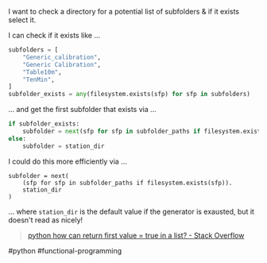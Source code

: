I want to check a directory for a potential list of subfolders & if it exists select it.

I can check if it exists like ...

```python
subfolders = [
	"Generic_calibration",
	"Generic Calibration",
	"Table10m",
	"TenMin",
]
subfolder_exists = any(filesystem.exists(sfp) for sfp in subfolders)
```

... and get the first subfolder that exists via ...

```python
if subfolder_exists:
	subfolder = next(sfp for sfp in subfolder_paths if filesystem.exists(sfp))
else:
	subfolder = station_dir
```

I could do this more efficiently via ...

```
subfolder = next(
	(sfp for sfp in subfolder_paths if filesystem.exists(sfp)).
	station_dir
)
```

... where `station_dir` is the default value if the generator is exausted, but it doesn't read as nicely!

> [python how can return first value = true in a list? - Stack Overflow](https://stackoverflow.com/questions/34349430/python-how-can-return-first-value-true-in-a-list)

#python 
#functional-programming